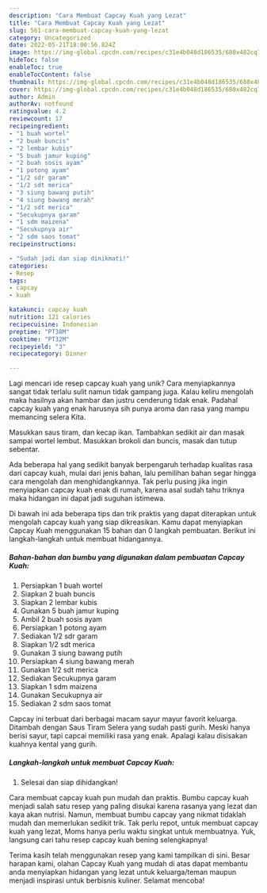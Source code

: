 ```yaml
---
description: "Cara Membuat Capcay Kuah yang Lezat"
title: "Cara Membuat Capcay Kuah yang Lezat"
slug: 561-cara-membuat-capcay-kuah-yang-lezat
category: Uncategorized
date: 2022-05-21T18:00:56.824Z
image: https://img-global.cpcdn.com/recipes/c31e4b048d186535/680x482cq70/capcay-kuah-foto-resep-utama.jpg
hideToc: false
enableToc: true
enableTocContent: false
thumbnail: https://img-global.cpcdn.com/recipes/c31e4b048d186535/680x482cq70/capcay-kuah-foto-resep-utama.jpg
cover: https://img-global.cpcdn.com/recipes/c31e4b048d186535/680x482cq70/capcay-kuah-foto-resep-utama.jpg
author: Admin
authorAv: notfound
ratingvalue: 4.2
reviewcount: 17
recipeingredient:
- "1 buah wortel"
- "2 buah buncis"
- "2 lembar kubis"
- "5 buah jamur kuping"
- "2 buah sosis ayam"
- "1 potong ayam"
- "1/2 sdr garam"
- "1/2 sdt merica"
- "3 siung bawang putih"
- "4 siung bawang merah"
- "1/2 sdt merica"
- "Secukupnya garam"
- "1 sdm maizena"
- "Secukupnya air"
- "2 sdm saos tomat"
recipeinstructions:

- "Sudah jadi dan siap dinikmati!"
categories:
- Resep
tags:
- capcay
- kuah

katakunci: capcay kuah 
nutrition: 121 calories
recipecuisine: Indonesian
preptime: "PT38M"
cooktime: "PT32M"
recipeyield: "3"
recipecategory: Dinner

---
```





Lagi mencari ide resep capcay kuah yang unik? Cara menyiapkannya sangat tidak terlalu sulit namun tidak gampang juga. Kalau keliru mengolah maka hasilnya akan hambar dan justru cenderung tidak enak. Padahal capcay kuah yang enak harusnya sih punya aroma dan rasa yang mampu memancing selera Kita.





Masukkan saus tiram, dan kecap ikan. Tambahkan sedikit air dan masak sampai wortel lembut. Masukkan brokoli dan buncis, masak dan tutup sebentar.

Ada beberapa hal yang sedikit banyak berpengaruh terhadap kualitas rasa dari capcay kuah, mulai dari jenis bahan, lalu pemilihan bahan segar hingga cara mengolah dan menghidangkannya. Tak perlu pusing jika ingin menyiapkan capcay kuah enak di rumah, karena asal sudah tahu triknya maka hidangan ini dapat jadi suguhan istimewa.






Di bawah ini ada beberapa tips dan trik praktis yang dapat diterapkan untuk mengolah capcay kuah yang siap dikreasikan. Kamu dapat menyiapkan Capcay Kuah menggunakan 15 bahan dan 0 langkah pembuatan. Berikut ini langkah-langkah untuk membuat hidangannya.

<!--inarticleads1-->

##### Bahan-bahan dan bumbu yang digunakan dalam pembuatan Capcay Kuah:

1. Persiapkan 1 buah wortel
1. Siapkan 2 buah buncis
1. Siapkan 2 lembar kubis
1. Gunakan 5 buah jamur kuping
1. Ambil 2 buah sosis ayam
1. Persiapkan 1 potong ayam
1. Sediakan 1/2 sdr garam
1. Siapkan 1/2 sdt merica
1. Gunakan 3 siung bawang putih
1. Persiapkan 4 siung bawang merah
1. Gunakan 1/2 sdt merica
1. Sediakan Secukupnya garam
1. Siapkan 1 sdm maizena
1. Gunakan Secukupnya air
1. Sediakan 2 sdm saos tomat


Capcay ini terbuat dari berbagai macam sayur mayur favorit keluarga. Ditambah dengan Saus Tiram Selera yang sudah pasti gurih. Meski hanya berisi sayur, tapi capcai memiliki rasa yang enak. Apalagi kalau disisakan kuahnya kental yang gurih. 

<!--inarticleads2-->

##### Langkah-langkah untuk membuat Capcay Kuah:


1. Selesai dan siap dihidangkan!

Cara membuat capcay kuah pun mudah dan praktis. Bumbu capcay kuah menjadi salah satu resep yang paling disukai karena rasanya yang lezat dan kaya akan nutrisi. Namun, membuat bumbu capcay yang nikmat tidaklah mudah dan memerlukan sedikit trik. Tak perlu repot, untuk membuat capcay kuah yang lezat, Moms hanya perlu waktu singkat untuk membuatnya. Yuk, langsung cari tahu resep capcay kuah bening selengkapnya! 

Terima kasih telah menggunakan resep yang kami tampilkan di sini. Besar harapan kami, olahan Capcay Kuah yang mudah di atas dapat membantu anda menyiapkan hidangan yang lezat untuk keluarga/teman maupun menjadi inspirasi untuk berbisnis kuliner. Selamat mencoba!
